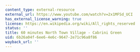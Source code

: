 ```yaml
---
content_type: external-resource
external_url: https://www.youtube.com/watch?v=2x1MFSd_UCI
has_external_license_warning: true
license: https://en.wikipedia.org/wiki/All_rights_reserved
status: ''
title: 60 minutes North Town Village - Cabrini Green
uid: 6b26a04f-6ee6-4e6c-9647-2e71c96a8f86
wayback_url: ''
---
```

